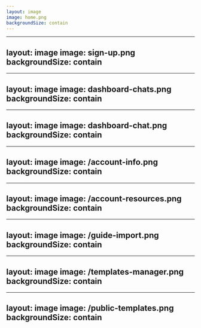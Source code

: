 ```yaml
---
layout: image
image: home.png
backgroundSize: contain
---
```


---
layout: image
image: sign-up.png
backgroundSize: contain
---

---
layout: image
image: dashboard-chats.png
backgroundSize: contain
---

---
layout: image
image: dashboard-chat.png
backgroundSize: contain
---

---
layout: image
image: /account-info.png
backgroundSize: contain
---

---
layout: image
image: /account-resources.png
backgroundSize: contain
---

---
layout: image
image: /guide-import.png
backgroundSize: contain
---

---
layout: image
image: /templates-manager.png
backgroundSize: contain
---

---
layout: image
image: /public-templates.png
backgroundSize: contain
---
